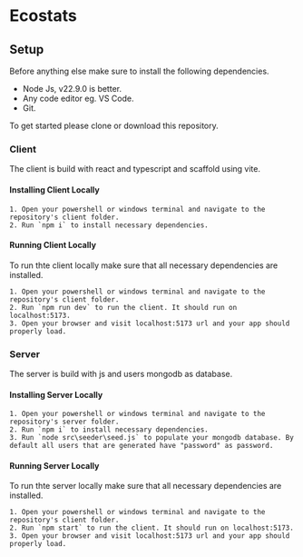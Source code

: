 # Ecostats

## Setup

Before anything else make sure to install the following dependencies.

- Node Js, v22.9.0 is better.
- Any code editor eg. VS Code.
- Git.

To get started please clone or download this repository.

### Client

The client is build with react and typescript and scaffold using vite.

#### Installing Client Locally

    1. Open your powershell or windows terminal and navigate to the repository's client folder.
    2. Run `npm i` to install necessary dependencies.

#### Running Client Locally

To run thte client locally make sure that all necessary dependencies are installed.

    1. Open your powershell or windows terminal and navigate to the repository's client folder.
    2. Run `npm run dev` to run the client. It should run on localhost:5173.
    3. Open your browser and visit localhost:5173 url and your app should properly load.

### Server

The server is build with js and users mongodb as database.

#### Installing Server Locally

    1. Open your powershell or windows terminal and navigate to the repository's server folder.
    2. Run `npm i` to install necessary dependencies.
    3. Run `node src\seeder\seed.js` to populate your mongodb database. By default all users that are generated have "password" as password.

#### Running Server Locally

To run thte server locally make sure that all necessary dependencies are installed.

    1. Open your powershell or windows terminal and navigate to the repository's client folder.
    2. Run `npm start` to run the client. It should run on localhost:5173.
    3. Open your browser and visit localhost:5173 url and your app should properly load.